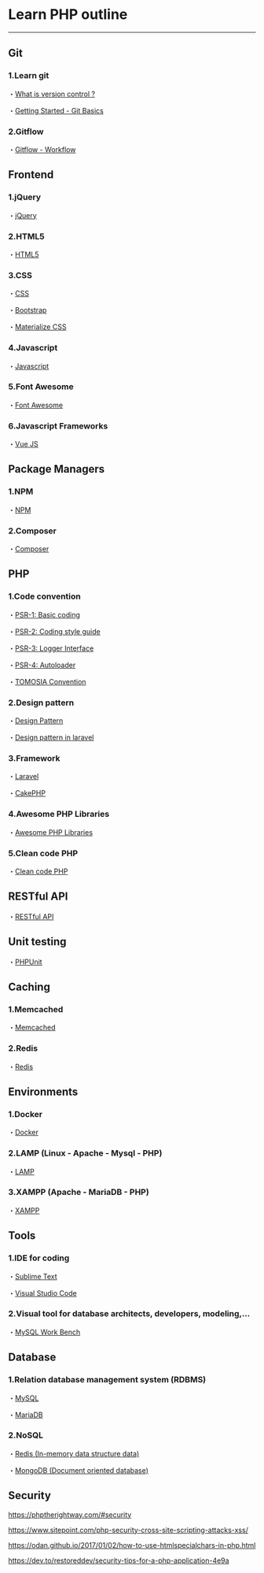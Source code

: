 # Learn PHP outline

----

## Git

### 1.Learn git
・[What is version control ?](https://www.atlassian.com/git/tutorials/what-is-version-control)

・[Getting Started - Git Basics](https://git-scm.com/book/en/v1/Getting-Started-Git-Basics)

### 2.Gitflow
・[Gitflow - Workflow](https://www.atlassian.com/git/tutorials/comparing-workflows/gitflow-workflow)

## Frontend

### 1.jQuery
・[jQuery](https://jquery.com/)

### 2.HTML5 
・[HTML5](https://www.w3schools.com/html/default.asp)

### 3.CSS
・[CSS](https://www.w3schools.com/css/)

・[Bootstrap](https://getbootstrap.com/)

・[Materialize CSS](https://materializecss.com/)

### 4.Javascript 
・[Javascript](https://www.w3schools.com/js/default.asp)

### 5.Font Awesome 
・[Font Awesome](https://fontawesome.com/)

### 6.Javascript Frameworks
・[Vue JS](https://vuejs.org/)

## Package Managers

### 1.NPM
・[NPM](https://www.npmjs.com/)

### 2.Composer
・[Composer](https://getcomposer.org/)

## PHP

### 1.Code convention
・[PSR-1: Basic coding](https://github.com/php-fig/fig-standards/blob/master/accepted/PSR-1-basic-coding-standard.md)

・[PSR-2: Coding style guide](https://github.com/php-fig/fig-standards/blob/master/accepted/PSR-2-coding-style-guide.md)

・[PSR-3: Logger Interface](https://github.com/php-fig/fig-standards/blob/master/accepted/PSR-3-logger-interface.md)

・[PSR-4: Autoloader](https://www.php-fig.org/psr/psr-4/)

・[TOMOSIA Convention](https://gitlab.com/tomosia/code-review-guidelines)

### 2.Design pattern
・[Design Pattern](https://github.com/domnikl/DesignPatternsPHP)

・[Design pattern in laravel](https://www.dunebook.com/brief-overview-of-design-patterns-used-in-laravel/)

### 3.Framework
・[Laravel](https://laravel.com/)

・[CakePHP](https://cakephp.org/)

### 4.Awesome PHP Libraries
・[Awesome PHP Libraries](https://github.com/ziadoz/awesome-php)

### 5.Clean code PHP
・[Clean code PHP](https://github.com/jupeter/clean-code-php)

## RESTful API
・[RESTful API](http://tech.sparkfabrik.com/2017/03/04/php-rest-tools-showdown-series---part-1-really-restful-apis/)

## Unit testing
・[PHPUnit](https://phpunit.de/)

## Caching

### 1.Memcached
・[Memcached](https://memcached.org/)

### 2.Redis
・[Redis](https://redis.io/)

## Environments

### 1.Docker
・[Docker](https://www.docker.com/)

### 2.LAMP (Linux - Apache - Mysql - PHP)
・[LAMP](https://vi.wikipedia.org/wiki/LAMP)

### 3.XAMPP (Apache - MariaDB - PHP)
・[XAMPP](https://www.apachefriends.org/index.html)

## Tools

### 1.IDE for coding
・[Sublime Text](https://www.sublimetext.com/)

・[Visual Studio Code](https://code.visualstudio.com/)

### 2.Visual tool for database architects, developers, modeling,... 
・[MySQL Work Bench](https://www.mysql.com/products/workbench/)

## Database

### 1.Relation database management system (RDBMS)
・[MySQL](https://www.mysql.com/)

・[MariaDB](https://mariadb.org/)

### 2.NoSQL
・[Redis (In-memory data structure data)](https://redis.io/)

・[MongoDB (Document oriented database)](https://www.mongodb.com/)

## Security
https://phptherightway.com/#security

https://www.sitepoint.com/php-security-cross-site-scripting-attacks-xss/

https://odan.github.io/2017/01/02/how-to-use-htmlspecialchars-in-php.html

https://dev.to/restoreddev/security-tips-for-a-php-application-4e9a
